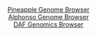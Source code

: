 <div id="Pineapple_Genome_Browser" align="center">
  <a href="https://igv.org/app/?sessionURL=blob:zZJdb9owFIb_iyWqTQqJk5SEREIT0BZogaqwFNSqikziBJfETm0nIUX897nVpt10UrnYNMkX9pE_3vP4OYAKc0EYBT6wdLOjmybQgNiyeonyIsNzlGMB_ARlAmuA4wRzTCMM_ANIkJAoWEzVya2UhfANg8iinSOaMl3YOsrRK6OoFnrEcmPIsgxtGEeScWEMOKqYQdKqXeMNKgpdvW3rHSNGEhkoK7aMCmYUmKZhre4Lf5XCFFOW4zAvM0neA4Qqj8oY6wn61l8t.1GEhbjBzSTu9W8m_Xv7MngYOcOH4Ha8CpzV2ZKkFMmS4966ma6r.feWddUvnMm6qSYLPB7dbtHuYjhr2Rdnl_uCcCx6pmt2bc91LFehITTG._.pazXIiZ0_XMd3izTaX2_G62mpAIj5OHiug91wTuCHnXfBUQMZi0rlAoi23PVNqNnQ0TqW036bml0NQk_x4YwA__FJA5KjaKe2Px6AbAplDBD4pXyXRwOMx5gDv.1B6JqeZ3XO3XPoeeZRO4CSZ38P7lWw8Fxo9S3LCROSSaVzHApaCB1RqldRoqevJ9K8oW7LGqT3g2k3cF4lH2Wzq6SRaZnY8vxDmm.c1OPvX6ha_Uymf2LeZ4LocnOqborOqHquJ.5sFu2XMK13L7tmnIvBeLWd_BHQaXASxnMk1X5VUcufxlWIE0SlKlREkA3JiGxWiiOrgW9athIXRCxjykTA080XqEHN7MCvvwW1j0_HHw--">Pineapple Genome Browser</a>
</div>
<div id="Alphonso_Genome_Browser" align="center">
  <a href="https://igv.org/app/?sessionURL=blob:zZJta9swFIX_i6BlA8e27MSODWU4WfqWtQkJabqUYq4d2RGVJU9SnDfy36eVjX1ZofmwMRBCuki65xw9B9QQqajgKEaejTs2xshCaiU2U6hqRu6hIgrFBTBFLCRJQSThOUHxARWgNMwmX8zNlda1ih2H6rpVAS.FrXwbKtgLDhtl56Jy.oIxyIQELaRyehIa4dCyaW1IBnVtm96.3XGWoMEBVq8EV8KpCS_TjXkv_VVKS8JFRdJqzTR9FZAaPUbj0i7gUzKfJnlOlBqS3c3yIhneJA_.YLa4CvqL2eh6Pgvm51NactBrSS7EohrxPiw6t2zv3V.deb2H.Xis_cbfJndn_ufzwbamkqgLHOKuH4VBFJhoKF.S7f_k2gx6ovPBZBz2H_f73bUxPXk0E6yCQZQnvTPv8u4r7r7h_mghJvK14QHlKxnG2LV8N7A6XtD6scRdy3Ujk5EUFMVPzxbSEvIXc_zpgPSuNtQgRb6tXwGykJBLIlHcilw3xFHkddph240ifLQOaC3Z3wv4cjaJQtdLPC9IC8q0QXqZKl4rGzi3m7ywy_2JiT7CNNje7V72w5sRy_yX28FAjlwM3lD8McvQ.DetXz_RGH2Pon_C3nuE2Do7FTjg23Z3ynYl3mT3veFwEQR0DO12nbwdz2nRFEJWoM15UzHbn7Q1IClwbQoNVTSjjOrd3KQoNijGnm.gRblgwlCIZJl9cC3Xwh334284_ePz8Ts-">Alphonso Genome Browser</a>
</div>


<div id="DAF_Genomics_Browser" align="center">
  <a href="https://igv.org/app/?sessionURL=blob:tZFra9swFIb_iyD95JvkW2wII9vcLqS7NJ6XpaWEM_s4NrMtT5LnZCH_fSLrGOzCGHQgCYlzeV.d50g.o5A170hMmEV9i1JiEFnxMYW2b_AVtChJXEIj0SACSxTY5UjiIylBKshW17qyUqqXsW0XUJo77Hhb59KSrgW9KfmgKtSpJrOghS.8g1FaOW91sgIbmr7ineQ25DlKaTp2j91uO4I.vse255a4bYdG1WfVrTahjRVWCdpt3RW4_4uR_6CsV_1kvk7n5_olHhbFbL5czN.5SXZ7FTy7zV6_WGfB.iKtdx2oQeBswi75dPF.OcVDn1xvrri3D2pn1711k5tk4j6_SPZ9LVDOaEinbhT6fkROBml4PmgIJK8EjalnhGxqMM8zH66uH.gpCF6T.O7eIEpA_lGn3x2JOvQaFZH4aThTMwgXBQoSm5HjhDSKmO.FnhNF9GQcySCaR2Z5ma2i0GFzxgLrA7Rav6yb8wC10K_BxwL5U2e9_xVUmrrjsNiM1Gtermi5ecMm7Km_xgXcJPx3oAJH.__jx0ouWlA69O35gAUarddip35wcU_3p68-">DAF Genomics Browser</a>
</div>

